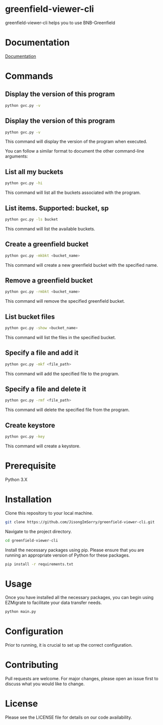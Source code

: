 # greenfield-viewer-cli

greenfield-viewer-cli helps you to use BNB-Greenfield

# Documentation

[Documentation](https://coo-cooing.gitbook.io/greenfield-viewer-cli/)

# Commands

## Display the version of this program

```bash
python gvc.py -v
```

## Display the version of this program

```bash
python gvc.py -v
```

This command will display the version of the program when executed.

You can follow a similar format to document the other command-line arguments:

## List all my buckets

```bash
python gvc.py -hi
```

This command will list all the buckets associated with the program.

## List items. Supported: bucket, sp

```bash
python gvc.py -ls bucket
```

This command will list the available buckets.

## Create a greenfield bucket

```bash
python gvc.py -mkbkt <bucket_name>
```

This command will create a new greenfield bucket with the specified name.

## Remove a greenfield bucket

```bash
python gvc.py -rmbkt <bucket_name>
```

This command will remove the specified greenfield bucket.

## List bucket files

```bash
python gvc.py -show <bucket_name>
```

This command will list the files in the specified bucket.

## Specify a file and add it

```bash
python gvc.py -mkf <file_path>
```

This command will add the specified file to the program.

## Specify a file and delete it

```bash
python gvc.py -rmf <file_path>
```

This command will delete the specified file from the program.

## Create keystore

```bash
python gvc.py -key
```

This command will create a keystore.

# Prerequisite

Python 3.X

# Installation

Clone this repository to your local machine.

```bash
git clone https://github.com/JisongImSorry/greenfield-viewer-cli.git
```

Navigate to the project directory.

```bash
cd greenfield-viewer-cli
```

Install the necessary packages using pip. Please ensure that you are running an appropriate version of Python for these packages.

```bash
pip install -r requirements.txt
```

# Usage

Once you have installed all the necessary packages, you can begin using EZMigrate to facilitate your data transfer needs.

```bash
python main.py
```

# Configuration

Prior to running, it is crucial to set up the correct configuration.

# Contributing

Pull requests are welcome. For major changes, please open an issue first to discuss what you would like to change.

# License

Please see the LICENSE file for details on our code availability.
